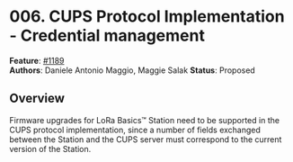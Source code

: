 # 006. CUPS Protocol Implementation - Credential management

**Feature**: [#1189](https://github.com/Azure/iotedge-lorawan-starterkit/issues/1189)  
**Authors**: Daniele Antonio Maggio, Maggie Salak
**Status**: Proposed

## Overview

Firmware upgrades for LoRa Basics™ Station need to be supported in the CUPS protocol implementation, since a number of fields exchanged between the Station and the CUPS server must correspond to the current version of the Station.